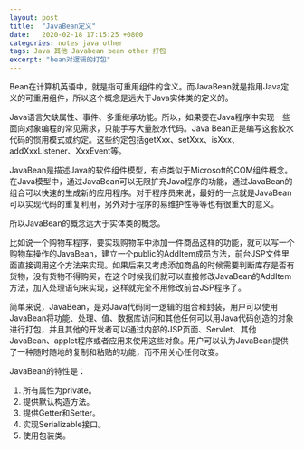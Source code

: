 ```yaml
---
layout: post
title:  "JavaBean定义"
date:   2020-02-18 17:15:25 +0800
categories: notes java other
tags: Java 其他 Javabean bean other 打包
excerpt: "bean对逻辑的打包"
---
```


Bean在计算机英语中，就是指可重用组件的含义。而JavaBean就是指用Java定义的可重用组件，所以这个概念是远大于Java实体类的定义的。

Java语言欠缺属性、事件、多重继承功能。所以，如果要在Java程序中实现一些面向对象编程的常见需求，只能手写大量胶水代码。Java Bean正是编写这套胶水代码的惯用模式或约定。这些约定包括getXxx、setXxx、isXxx、addXxxListener、XxxEvent等。

JavaBean是描述Java的软件组件模型，有点类似于Microsoft的COM组件概念。在Java模型中，通过JavaBean可以无限扩充Java程序的功能，通过JavaBean的组合可以快速的生成新的应用程序。对于程序员来说，最好的一点就是JavaBean可以实现代码的重复利用，另外对于程序的易维护性等等也有很重大的意义。

所以JavaBean的概念远大于实体类的概念。

比如说一个购物车程序，要实现购物车中添加一件商品这样的功能，就可以写一个购物车操作的JavaBean，建立一个public的AddItem成员方法，前台JSP文件里面直接调用这个方法来实现。如果后来又考虑添加商品的时候需要判断库存是否有货物，没有货物不得购买，在这个时候我们就可以直接修改JavaBean的AddItem方法，加入处理语句来实现，这样就完全不用修改前台JSP程序了。

简单来说，JavaBean，是对Java代码同一逻辑的组合和封装，用户可以使用JavaBean将功能、处理、值、数据库访问和其他任何可以用Java代码创造的对象进行打包，并且其他的开发者可以通过内部的JSP页面、Servlet、其他JavaBean、applet程序或者应用来使用这些对象。用户可以认为JavaBean提供了一种随时随地的复制和粘贴的功能，而不用关心任何改变。

JavaBean的特性是：

1. 所有属性为private。
2. 提供默认构造方法。
3. 提供Getter和Setter。
4. 实现Serializable接口。
5. 使用包装类。
